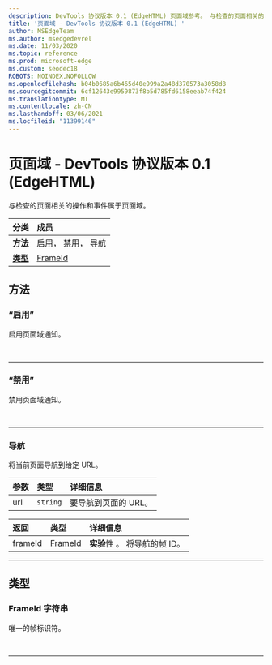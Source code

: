 ```yaml
---
description: DevTools 协议版本 0.1 (EdgeHTML) 页面域参考。 与检查的页面相关的操作和事件属于页面域。
title: '页面域 - DevTools 协议版本 0.1 (EdgeHTML) '
author: MSEdgeTeam
ms.author: msedgedevrel
ms.date: 11/03/2020
ms.topic: reference
ms.prod: microsoft-edge
ms.custom: seodec18
ROBOTS: NOINDEX,NOFOLLOW
ms.openlocfilehash: b04b0685a6b465d40e999a2a48d370573a3058d8
ms.sourcegitcommit: 6cf12643e9959873f8b5d785fd6158eeab74f424
ms.translationtype: MT
ms.contentlocale: zh-CN
ms.lasthandoff: 03/06/2021
ms.locfileid: "11399146"
---
```

# <a name="page-domain---devtools-protocol-version-01-edgehtml"></a>页面域 - DevTools 协议版本 0.1 (EdgeHTML)   

与检查的页面相关的操作和事件属于页面域。  

| 分类 | 成员 |  
|:--- |:--- |  
| [**方法**](#methods) | [启用](#enable)， [禁用](#disable)， [导航](#navigate) |  
| [**类型**](#types) | [FrameId](#frameid) |  

## <a name="methods"></a>方法  

### <a name="enable"></a>“启用”  

启用页面域通知。  

&nbsp;  

---  

### <a name="disable"></a>“禁用”  

禁用页面域通知。  

&nbsp;  

---  

### <a name="navigate"></a>导航  

将当前页面导航到给定 URL。  

| 参数 | 类型 | 详细信息 |  
|:--- |:--- |:--- |  
| url | `string` | 要导航到页面的 URL。 |  

| 返回 | 类型 | 详细信息 |  
|:--- |:--- |:--- |  
| frameId | [FrameId](#frameid) | **实验**性 。  将导航的帧 ID。 |  

---  

## <a name="types"></a>类型  

### <a name="frameid-string"></a>FrameId 字符串  

<a name="frameid"></a>  

唯一的帧标识符。  

&nbsp;  

---  
